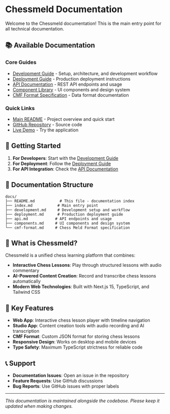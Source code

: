 # Chessmeld Documentation

Welcome to the Chessmeld documentation! This is the main entry point for all technical documentation.

## 📚 Available Documentation

### Core Guides
- [Development Guide](./development.md) - Setup, architecture, and development workflow
- [Deployment Guide](./deployment.md) - Production deployment instructions
- [API Documentation](./api.md) - REST API endpoints and usage
- [Component Library](./components.md) - UI components and design system
- [CMF Format Specification](./cmf-format.md) - Data format documentation

### Quick Links
- [Main README](../README.md) - Project overview and quick start
- [GitHub Repository](https://github.com/your-org/chessmeld) - Source code
- [Live Demo](https://chessmeld.vercel.app) - Try the application

## 🚀 Getting Started

1. **For Developers**: Start with the [Development Guide](./development.md)
2. **For Deployment**: Follow the [Deployment Guide](./deployment.md)
3. **For API Integration**: Check the [API Documentation](./api.md)

## 📖 Documentation Structure

```
docs/
├── README.md           # This file - documentation index
├── index.md           # Main entry point
├── development.md     # Development setup and workflow
├── deployment.md      # Production deployment guide
├── api.md            # API endpoints and usage
├── components.md     # UI components and design system
└── cmf-format.md     # Chess Meld Format specification
```

## 🎯 What is Chessmeld?

Chessmeld is a unified chess learning platform that combines:

- **Interactive Chess Lessons**: Play through structured lessons with audio commentary
- **AI-Powered Content Creation**: Record and transcribe chess lessons automatically
- **Modern Web Technologies**: Built with Next.js 15, TypeScript, and Tailwind CSS

## 🔧 Key Features

- **Web App**: Interactive chess lesson player with timeline navigation
- **Studio App**: Content creation tools with audio recording and AI transcription
- **CMF Format**: Custom JSON format for storing chess lessons
- **Responsive Design**: Works on desktop and mobile devices
- **Type Safety**: Maximum TypeScript strictness for reliable code

## 📞 Support

- **Documentation Issues**: Open an issue in the repository
- **Feature Requests**: Use GitHub discussions
- **Bug Reports**: Use GitHub issues with proper labels

---

*This documentation is maintained alongside the codebase. Please keep it updated when making changes.*
